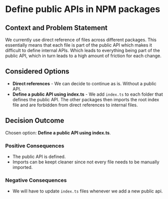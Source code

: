 # Define public APIs in NPM packages

## Context and Problem Statement

We currently use direct reference of files across different packages. This
essentially means that each file is part of the public API which makes it
difficult to define internal APIs. Which leads to everything being part
of the public API, which in turn leads to a high amount of friction for each
change.

## Considered Options

* **Direct references** - We can decide to continue as is. Without a public
API.
* **Define a public API using index.ts** - We add `index.ts` to each folder that defines the public API. The other packages then imports the root index file and are forbidden from direct references to internal files.

## Decision Outcome

Chosen option: **Define a public API using index.ts**.

### Positive Consequences <!-- optional -->

* The public API is defined.
* Imports can be keept cleaner since not every file needs to be manually imported.

### Negative Consequences <!-- optional -->

* We will have to update `index.ts` files whenever we add a new public api.
